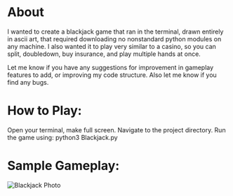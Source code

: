 # About
I wanted to create a blackjack game that ran in the terminal, drawn entirely in ascii art, 
that required downloading no nonstandard python modules on any machine.
I also wanted it to play very similar to a casino, so you can split, doubledown, buy insurance, and play multiple hands at once. 

Let me know if you have any suggestions for improvement in gameplay features to add, or improving my code structure.
Also let me know if you find any bugs.

# How to Play:
Open your terminal, make full screen.
Navigate to the project directory.
Run the game using: python3 Blackjack.py

# Sample Gameplay:
![Blackjack Photo](https://github.com/neonate11/Terminal_Blackjack_Ascii_Art/assets/162996499/1093d70f-764c-425a-97bf-b7cd9aa1c47b)

